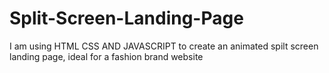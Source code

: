 # Split-Screen-Landing-Page
I am using HTML CSS AND JAVASCRIPT to create an animated spilt screen landing page, ideal for a fashion brand website
